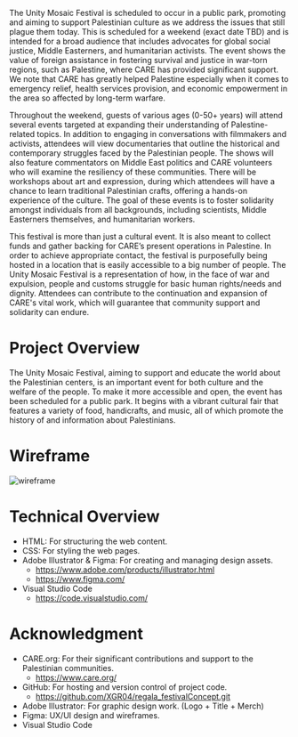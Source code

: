 The Unity Mosaic Festival is scheduled to occur in a public park, promoting and aiming to support Palestinian culture as we address the issues that still plague them today. This is scheduled for a weekend (exact date TBD) and is intended for a broad audience that includes advocates for global social justice, Middle Easterners, and humanitarian activists. The event shows the value of foreign assistance in fostering survival and justice in war-torn regions, such as Palestine, where CARE has provided significant support. We note that CARE has greatly helped Palestine especially when it comes to emergency relief, health services provision, and economic empowerment in the area so affected by long-term warfare.

Throughout the weekend, guests of various ages (0-50+ years) will attend several events targeted at expanding their understanding of Palestine-related topics. In addition to engaging in conversations with filmmakers and activists, attendees will view documentaries that outline the historical and contemporary struggles faced by the Palestinian people. The shows will also feature commentators on Middle East politics and CARE volunteers who will examine the resiliency of these communities. There will be workshops about art and expression, during which attendees will have a chance to learn traditional Palestinian crafts, offering a hands-on experience of the culture. The goal of these events is to foster solidarity amongst individuals from all backgrounds, including scientists, Middle Easterners themselves, and humanitarian workers.

This festival is more than just a cultural event.  It is also meant to collect funds and gather backing for CARE’s present operations in Palestine.  In order to achieve appropriate contact, the festival is purposefully being hosted in a location that is easily accessible to a big number of people. The Unity Mosaic Festival is a representation of how, in the face of war and expulsion, people and customs struggle for basic human rights/needs and dignity. Attendees can contribute to the continuation and expansion of CARE's vital work, which will guarantee that community support and solidarity can endure.

# Project Overview

The Unity Mosaic Festival, aiming to support and educate the world about the Palestinian centers, is an important event for both culture and the welfare of the people. To make it more accessible and open, the event has been scheduled for a public park. It begins with a vibrant cultural fair that features a variety of food, handicrafts, and music, all of which promote the history of and information about Palestinians.

# Wireframe

![wireframe](img/regala_festivalWireframe.png)

# Technical Overview

- HTML: For structuring the web content.
- CSS: For styling the web pages.
- Adobe Illustrator & Figma: For creating and managing design assets.
    - https://www.adobe.com/products/illustrator.html
    - https://www.figma.com/
- Visual Studio Code
    - https://code.visualstudio.com/
# Acknowledgment

- CARE.org: For their significant contributions and support to the Palestinian communities.
    - https://www.care.org/
- GitHub: For hosting and version control of project code.
    - https://github.com/XGR04/regala_festivalConcept.git
- Adobe Illustrator: For graphic design work. (Logo + Title + Merch)
- Figma: UX/UI design and wireframes.
- Visual Studio Code
